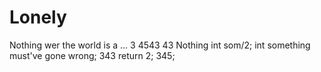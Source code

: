 # Lonely
Nothing wer
the world is a ... 3
4543
43
Nothing
 int som/2;
  int something must've gone wrong;
  343 return 2;
345;